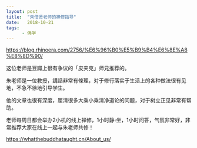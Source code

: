 ```yaml
---
layout: post
title:  "朱倍贤老师的禅修指导"
date:   2018-10-21
tags:
      - 佛学
---
```



https://blog.rhinoera.com/2756/%E6%96%B0%E5%B9%B4%E6%8E%A8%E8%8D%90/

这位老师是豆瓣上很有争议的「皮夹克」师兄推荐的。



朱老师是一位教授，講話非常有條理，对于修行落实于生活上的各种做法很有见地，不急不徐地引导学生。



他的文章也很有深度，厘清很多大乘小乘清净道论的问题，对于树立正见非常有帮助。



老师每周日都会举办2小机的线上禅修，1小时静▫坐，1小时问答，气氛非常好，非常推荐大家在线上一起与朱老师共修！



https://whatthebuddhataught.cn/About_us/



